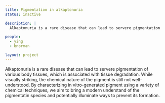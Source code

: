 ```yaml
---
title: Pigmentation in alkaptonuria
status: inactive

description: |
  Alkaptonuria is a rare disease that can lead to servere pigmentation of various body tissues, which is associated with tissue degradation. While visually striking, the chemical nature of the pigment is still not well-understood. By characterizing in vitro-generated pigment using a variety of chemical techniques, we aim to bring a modern understand of the pigmentatin species and potentially illuminate ways to prevent its formation.

people:
  - ying
  - bnorman

layout: project
---
```


 Alkaptonuria is a rare disease that can lead to servere pigmentation of various body tissues, which is associated with tissue degradation. While visually striking, the chemical nature of the pigment is still not well-understood. By characterizing in vitro-generated pigment using a variety of chemical techniques, we aim to bring a modern understand of the pigmentatin species and potentially illuminate ways to prevent its formation.